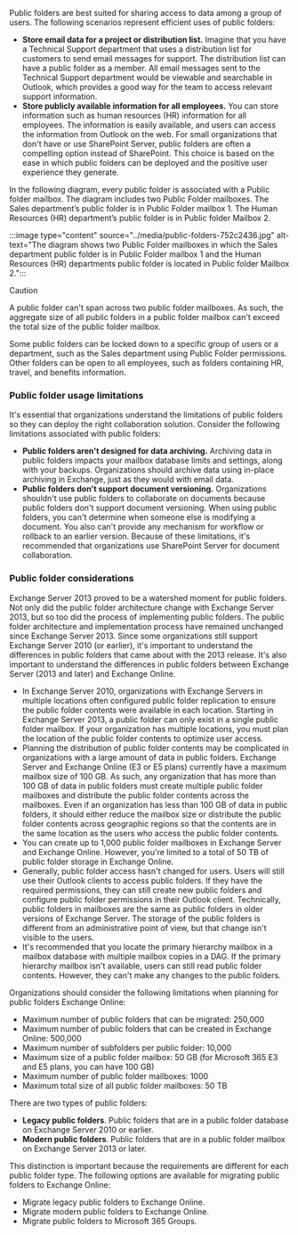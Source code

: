 Public folders are best suited for sharing access to data among a group of users. The following scenarios represent efficient uses of public folders:

 -  **Store email data for a project or distribution list.** Imagine that you have a Technical Support department that uses a distribution list for customers to send email messages for support. The distribution list can have a public folder as a member. All email messages sent to the Technical Support department would be viewable and searchable in Outlook, which provides a good way for the team to access relevant support information.
 -  **Store publicly available information for all employees.** You can store information such as human resources (HR) information for all employees. The information is easily available, and users can access the information from Outlook on the web. For small organizations that don't have or use SharePoint Server, public folders are often a compelling option instead of SharePoint. This choice is based on the ease in which public folders can be deployed and the positive user experience they generate.

In the following diagram, every public folder is associated with a Public folder mailbox. The diagram includes two Public Folder mailboxes. The Sales department’s public folder is in Public Folder mailbox 1. The Human Resources (HR) department’s public folder is in Public folder Mailbox 2.

:::image type="content" source="../media/public-folders-752c2436.jpg" alt-text="The diagram shows two Public Folder mailboxes in which the Sales department public folder is in Public Folder mailbox 1 and the Human Resources (HR) departments public folder is located in Public folder Mailbox 2.":::


> [!CAUTION]
> A public folder can't span across two public folder mailboxes. As such, the aggregate size of all public folders in a public folder mailbox can't exceed the total size of the public folder mailbox.

Some public folders can be locked down to a specific group of users or a department, such as the Sales department using Public Folder permissions. Other folders can be open to all employees, such as folders containing HR, travel, and benefits information.<br>

### Public folder usage limitations

It's essential that organizations understand the limitations of public folders so they can deploy the right collaboration solution. Consider the following limitations associated with public folders:

 -  **Public folders aren't designed for data archiving.** Archiving data in public folders impacts your mailbox database limits and settings, along with your backups. Organizations should archive data using in-place archiving in Exchange, just as they would with email data.
 -  **Public folders don't support document versioning.** Organizations shouldn't use public folders to collaborate on documents because public folders don't support document versioning. When using public folders, you can't determine when someone else is modifying a document. You also can't provide any mechanism for workflow or rollback to an earlier version. Because of these limitations, it's recommended that organizations use SharePoint Server for document collaboration.

### Public folder considerations

Exchange Server 2013 proved to be a watershed moment for public folders. Not only did the public folder architecture change with Exchange Server 2013, but so too did the process of implementing public folders. The public folder architecture and implementation process have remained unchanged since Exchange Server 2013. Since some organizations still support Exchange Server 2010 (or earlier), it's important to understand the differences in public folders that came about with the 2013 release. It's also important to understand the differences in public folders between Exchange Server (2013 and later) and Exchange Online.

 -  In Exchange Server 2010, organizations with Exchange Servers in multiple locations often configured public folder replication to ensure the public folder contents were available in each location. Starting in Exchange Server 2013, a public folder can only exist in a single public folder mailbox. If your organization has multiple locations, you must plan the location of the public folder contents to optimize user access.
 -  Planning the distribution of public folder contents may be complicated in organizations with a large amount of data in public folders. Exchange Server and Exchange Online (E3 or E5 plans) currently have a maximum mailbox size of 100 GB. As such, any organization that has more than 100 GB of data in public folders must create multiple public folder mailboxes and distribute the public folder contents across the mailboxes. Even if an organization has less than 100 GB of data in public folders, it should either reduce the mailbox size or distribute the public folder contents across geographic regions so that the contents are in the same location as the users who access the public folder contents.
 -  You can create up to 1,000 public folder mailboxes in Exchange Server and Exchange Online. However, you're limited to a total of 50 TB of public folder storage in Exchange Online.
 -  Generally, public folder access hasn't changed for users. Users will still use their Outlook clients to access public folders. If they have the required permissions, they can still create new public folders and configure public folder permissions in their Outlook client. Technically, public folders in mailboxes are the same as public folders in older versions of Exchange Server. The storage of the public folders is different from an administrative point of view, but that change isn't visible to the users.
 -  It's recommended that you locate the primary hierarchy mailbox in a mailbox database with multiple mailbox copies in a DAG. If the primary hierarchy mailbox isn't available, users can still read public folder contents. However, they can't make any changes to the public folders.

Organizations should consider the following limitations when planning for public folders Exchange Online:

 -  Maximum number of public folders that can be migrated: 250,000
 -  Maximum number of public folders that can be created in Exchange Online: 500,000
 -  Maximum number of subfolders per public folder: 10,000
 -  Maximum size of a public folder mailbox: 50 GB (for Microsoft 365 E3 and E5 plans, you can have 100 GB)
 -  Maximum number of public folder mailboxes: 1000
 -  Maximum total size of all public folder mailboxes: 50 TB

There are two types of public folders:

 -  **Legacy public folders**. Public folders that are in a public folder database on Exchange Server 2010 or earlier.
 -  **Modern public folders**. Public folders that are in a public folder mailbox on Exchange Server 2013 or later.

‎This distinction is important because the requirements are different for each public folder type. The following options are available for migrating public folders to Exchange Online:

 -  Migrate legacy public folders to Exchange Online.
 -  Migrate modern public folders to Exchange Online.
 -  Migrate public folders to Microsoft 365 Groups.
